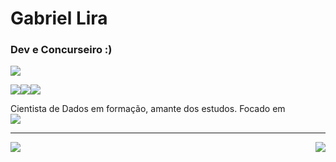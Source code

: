 

# Gabriel Lira
### Dev e Concurseiro :)

<img src="https://img.shields.io/static/v1?label=Overview&message=GabrielLira&color=023d9c&style=for-the-badge&logo=GitHub">

<img src="https://img.shields.io/badge/Linux-FCC624?style=for-the-badge&logo=linux&logoColor=black"><img src="https://img.shields.io/badge/mac%20os-000000?style=for-the-badge&logo=apple&logoColor=white"><img src="https://img.shields.io/badge/Windows-0078D6?style=for-the-badge&logo=windows&logoColor=white">

<p>
Cientista de Dados em formação, amante dos estudos. Focado em<br/>
<img src="https://img.shields.io/badge/Python-3776AB?style=for-the-badge&logo=python&logoColor=white">
</p>
<hr>
<img align='left' src="https://github-readme-stats.vercel.app/api?username=gabrie1lira&show_icons=true&title_color=023d9c&text_color=fff&icon_color=023d9c&bg_color=000&cache_seconds=2300">

<img align="right" src="https://github-readme-stats.vercel.app/api/top-langs/?username=gabrie1lira&layout=compact" />
